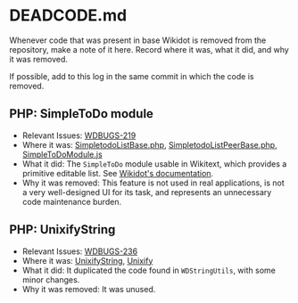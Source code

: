 # DEADCODE.md

Whenever code that was present in base Wikidot is removed from the repository,
make a note of it here. Record where it was, what it did, and why it was
removed.

If possible, add to this log in the same commit in which the code is removed.

## PHP: SimpleToDo module
* Relevant Issues: [WDBUGS-219](https://scuttle.atlassian.net/browse/WDBUGS-219)
* Where it was: [SimpletodoListBase.php](https://github.com/scpwiki/wikijump/blob/439c92376f04adaf73af87e2f53edabced8ca90f/php/db/base/DB/SimpletodoListBase.php), [SimpletodoListPeerBase.php](https://github.com/scpwiki/wikijump/blob/439c92376f04adaf73af87e2f53edabced8ca90f/php/db/base/DB/SimpletodoListPeerBase.php), [SimpleToDoModule.js](https://github.com/scpwiki/wikijump/blob/439c92376f04adaf73af87e2f53edabced8ca90f/web/files--common/modules/js/simpletodo/SimpleToDoModule.js)
* What it did: The `SimpleToDo` module usable in Wikitext, which provides a primitive editable list. See [Wikidot's documentation](https://www.wikidot.com/doc:simpletodo-module).
* Why it was removed: This feature is not used in real applications, is not a very well-designed UI for its task, and represents an unnecessary code maintenance burden.

## PHP: UnixifyString
* Relevant Issues: [WDBUGS-236](https://scuttle.atlassian.net/browse/WDBUGS-236)
* Where it was: [UnixifyString](https://github.com/scpwiki/wikijump/blob/571cd42cb810223a5dfe5f594b66adc39cb5295e/web/php/utils/Wikijump/Util/UnixifyString.php), [Unixify](https://github.com/scpwiki/wikijump/blob/571cd42cb810223a5dfe5f594b66adc39cb5295e/web/php/quickmodules/Unixify.php)
* What it did: It duplicated the code found in `WDStringUtils`, with some minor changes.
* Why it was removed: It was unused.
